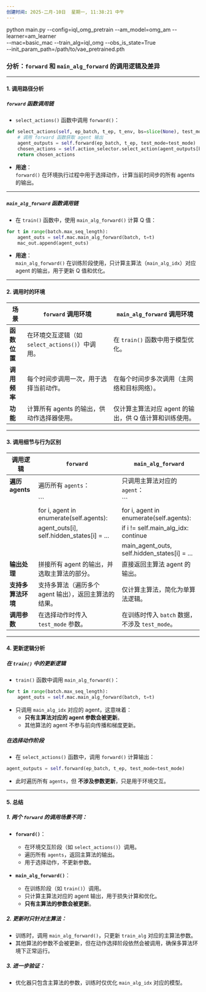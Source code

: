 ```yaml
---
创建时间: 2025-二月-10日  星期一, 11:38:21 中午
---
```

python main.py --config=iql_omg_pretrain --am_model=omg_am --learner=am_learner \
--mac=basic_mac --train_alg=iql_omg --obs_is_state=True \
--init_param_path=/path/to/vae_pretrained.pth













### **分析：`forward` 和 `main_alg_forward` 的调用逻辑及差异**

---

#### **1. 调用路径分析**

##### **`forward` 函数调用链**
- `select_actions()` 函数中调用 `forward()`：
```python
def select_actions(self, ep_batch, t_ep, t_env, bs=slice(None), test_mode=False):
    # 调用 forward 函数获取 agent 输出
    agent_outputs = self.forward(ep_batch, t_ep, test_mode=test_mode)
    chosen_actions = self.action_selector.select_action(agent_outputs[bs], avail_actions[bs], t_env, test_mode=test_mode)
    return chosen_actions
```

- **用途**：  
  `forward()` 在环境执行过程中用于选择动作，计算当前时间步的所有 agents 的输出。

---

##### **`main_alg_forward` 函数调用链**
- 在 `train()` 函数中，使用 `main_alg_forward()` 计算 Q 值：
```python
for t in range(batch.max_seq_length):
    agent_outs = self.mac.main_alg_forward(batch, t=t)
    mac_out.append(agent_outs)
```

- **用途**：  
  `main_alg_forward()` 在训练阶段使用，只计算主算法（`main_alg_idx`）对应 agent 的输出，用于更新 Q 值和优化。

---

#### **2. 调用时的环境**

| **场景**               | **`forward` 调用环境**                                 | **`main_alg_forward` 调用环境**                         |
|------------------------|--------------------------------------------------------|---------------------------------------------------------|
| **函数位置**            | 在环境交互逻辑（如 `select_actions()`）中调用。          | 在 `train()` 函数中用于模型优化。                         |
| **调用频率**            | 每个时间步调用一次，用于选择当前动作。                   | 在每个时间步多次调用（主网络和目标网络）。                 |
| **功能**               | 计算所有 agents 的输出，供动作选择器使用。                | 仅计算主算法对应 agent 的输出，供 Q 值计算和训练使用。      |

---

#### **3. 调用细节与行为区别**

| **调用逻辑**           | **`forward`**                                           | **`main_alg_forward`**                                 |
|------------------------|----------------------------------------------------------|---------------------------------------------------------|
| **遍历 agents**        | 遍历所有 `agents`：                                       | 只调用主算法对应的 `agent`：                            |
|                        | ```                                                      | ```                                                     |
|                        | for i, agent in enumerate(self.agents):                   | for i, agent in enumerate(self.agents):                 |
|                        |     agent_outs[i], self.hidden_states[i] = ...            |     if i != self.main_alg_idx: continue                 |
|                        |                                                          |     main_agent_outs, self.hidden_states[i] = ...         |
| **输出处理**           | 拼接所有 agent 的输出，并选取主算法的部分。                | 直接返回主算法 agent 的输出。                            |
| **支持多算法环境**      | 支持多算法（遍历多个 agent 输出），返回主算法的结果。       | 仅计算主算法，简化为单算法逻辑。                         |
| **调用参数**           | 在选择动作时传入 `test_mode` 参数。                        | 在训练时传入 `batch` 数据，不涉及 `test_mode`。           |

---

#### **4. 更新逻辑分析**

##### **在 `train()` 中的更新逻辑**
- `train()` 函数中调用 `main_alg_forward()`：
```python
for t in range(batch.max_seq_length):
    agent_outs = self.mac.main_alg_forward(batch, t=t)
```
- 只调用 `main_alg_idx` 对应的 agent，这意味着：
  - **只有主算法对应的 agent 参数会被更新**。
  - 其他算法的 agent 不参与前向传播和梯度更新。

##### **在选择动作阶段**
- 在 `select_actions()` 函数中，调用 `forward()` 计算输出：
```python
agent_outputs = self.forward(ep_batch, t_ep, test_mode=test_mode)
```
- 此时遍历所有 `agents`，但 **不涉及参数更新**，只是用于环境交互。

---

#### **5. 总结**

##### **1. 两个 `forward` 的调用场景不同**：
- **`forward()`**：
  - 在环境交互阶段（如 `select_actions()`）调用。
  - 遍历所有 `agents`，返回主算法的输出。
  - 用于选择动作，不更新参数。

- **`main_alg_forward()`**：
  - 在训练阶段（如 `train()`）调用。
  - 只计算主算法对应的 agent 输出，用于损失计算和优化。
  - **只有主算法的参数会被更新**。

##### **2. 更新时只针对主算法**：
- 训练时，调用 `main_alg_forward()`，只更新 `train_alg` 对应的主算法参数。
- 其他算法的参数不会被更新，但在动作选择阶段依然会被调用，确保多算法环境下正常运行。

##### **3. 进一步验证**：
- 优化器只包含主算法的参数，训练时仅优化 `main_alg_idx` 对应的模型。